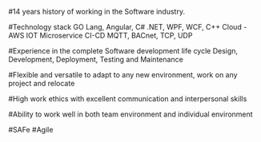 #14 years history of working in the Software industry.

#Technology stack
GO Lang, Angular, C# .NET, WPF, WCF, C++
Cloud - AWS
IOT
Microservice
CI-CD
MQTT, BACnet, TCP, UDP

#Experience in the complete Software development life cycle
Design, Development, Deployment, Testing and Maintenance

#Flexible and versatile to adapt to any new environment, work on any project and relocate

#High work ethics with excellent
communication and interpersonal skills

#Ability to work well in both team environment and individual environment

#SAFe #Agile 

<!--
**wanirahul/wanirahul** is a ✨ _special_ ✨ repository because its `README.md` (this file) appears on your GitHub profile.

Here are some ideas to get you started:

- 🔭 I’m currently working on ...
- 🌱 I’m currently learning ...
- 👯 I’m looking to collaborate on ...
- 🤔 I’m looking for help with ...
- 💬 Ask me about ...
- 📫 How to reach me: ...
- 😄 Pronouns: ...
- ⚡ Fun fact: ...
-->
